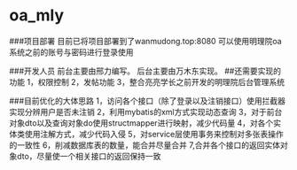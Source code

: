 # oa_mly


###项目部署
目前已将项目部署到了wanmudong.top:8080  可以使用明理院oa系统之前的账号与密码进行登录使用

###开发人员
前台主要由邢力编写。
后台主要由万木东实现。
##还需要实现的功能
1，权限控制
2，发帖功能
3，整合亮亮学长之前开发的明理院后台管理系统

###目前优化的大体思路
1，访问各个接口（除了登录以及注销接口）使用拦截器实现分辨用户是否未注销
2，利用mybatis的xml方式实现动态查询
3，对于前台对象dto以及查询对象do使用structmapper进行映射，减少代码量
4，对各个实体类使用注解方式，减少代码入侵
5，对service层使用事务来控制对多张表操作的一致性
6，削减数据库表的数量，能合并尽量合并
7,合并各个接口的返回实体对象dto，尽量使一个相关接口的返回保持一致
